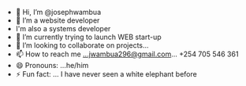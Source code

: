 - 👋 Hi, I’m @josephwambua
- 👀 I’m a website developer
- I'm also a systems developer
- 🌱 I’m currently trying to launch WEB start-up
- 💞️ I’m looking to collaborate on projects...
- 📫 How to reach me ...jwambua296@gmail.com... +254 705 546 361
- 😄 Pronouns: ...he/him
- ⚡ Fun fact: ... I have never seen a white elephant before

<!---
josephwambua/josephwambua is a ✨ special ✨ repository because its `README.md` (this file) appears on your GitHub profile.
You can click the Preview link to take a look at your changes.
--->
